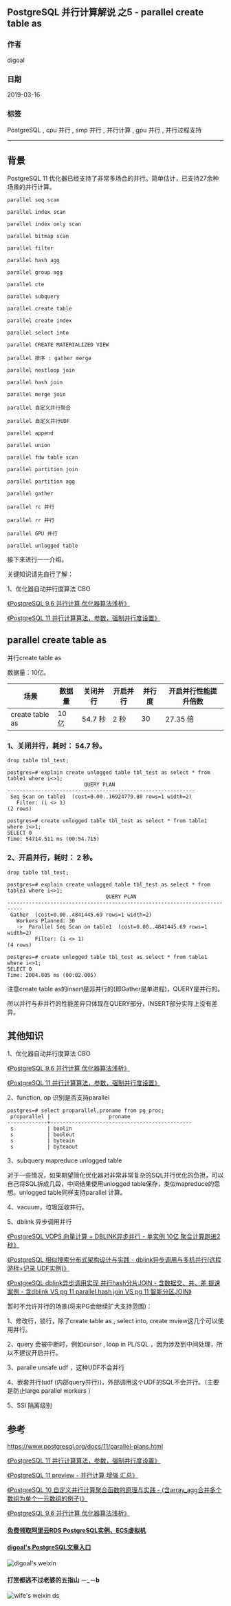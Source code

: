 ## PostgreSQL 并行计算解说 之5 - parallel create table as    
                                                    
### 作者                                                    
digoal                                                    
                                                    
### 日期                                                    
2019-03-16                                                    
                                                    
### 标签                                                    
PostgreSQL , cpu 并行 , smp 并行 , 并行计算 , gpu 并行 , 并行过程支持           
                                                
----                                              
                                                
## 背景              
PostgreSQL 11 优化器已经支持了非常多场合的并行。简单估计，已支持27余种场景的并行计算。          
          
```          
parallel seq scan          
          
parallel index scan          
          
parallel index only scan          
          
parallel bitmap scan          
          
parallel filter          
      
parallel hash agg      
      
parallel group agg      
          
parallel cte          
          
parallel subquery          
          
parallel create table          
          
parallel create index          
          
parallel select into          
          
parallel CREATE MATERIALIZED VIEW          
          
parallel 排序 : gather merge           
          
parallel nestloop join          
          
parallel hash join          
          
parallel merge join          
          
parallel 自定义并行聚合          
          
parallel 自定义并行UDF          
          
parallel append          
          
parallel union          
          
parallel fdw table scan          
          
parallel partition join          
          
parallel partition agg          
          
parallel gather          
          
parallel rc 并行          
          
parallel rr 并行          
          
parallel GPU 并行          
          
parallel unlogged table           
```          
          
接下来进行一一介绍。          
          
关键知识请先自行了解：          
          
1、优化器自动并行度算法 CBO           
          
[《PostgreSQL 9.6 并行计算 优化器算法浅析》](../201608/20160816_02.md)            
          
[《PostgreSQL 11 并行计算算法，参数，强制并行度设置》](../201812/20181218_01.md)            
          
## parallel create table as      
并行create table as       
          
数据量：10亿。          
           
场景 | 数据量 | 关闭并行 | 开启并行 | 并行度 | 开启并行性能提升倍数        
---|---|---|---|---|---        
create table as | 10 亿 | 54.7 秒 | 2 秒 | 30 | 27.35 倍         
          
### 1、关闭并行，耗时： 54.7 秒。          
          
```          
drop table tbl_test;  
  
postgres=# explain create unlogged table tbl_test as select * from table1 where i<>1;  
                         QUERY PLAN                            
-------------------------------------------------------------  
 Seq Scan on table1  (cost=0.00..16924779.80 rows=1 width=2)  
   Filter: (i <> 1)  
(2 rows)  
  
postgres=# create unlogged table tbl_test as select * from table1 where i<>1;  
SELECT 0  
Time: 54714.511 ms (00:54.715)  
```          
          
### 2、开启并行，耗时： 2 秒。          
          
```      
drop table tbl_test;  
  
postgres=# explain create unlogged table tbl_test as select * from table1 where i<>1;  
                                QUERY PLAN                                   
---------------------------------------------------------------------------  
 Gather  (cost=0.00..4841445.69 rows=1 width=2)  
   Workers Planned: 30  
   ->  Parallel Seq Scan on table1  (cost=0.00..4841445.69 rows=1 width=2)  
         Filter: (i <> 1)  
(4 rows)  
  
postgres=# create unlogged table tbl_test as select * from table1 where i<>1;  
SELECT 0  
Time: 2004.805 ms (00:02.005)  
```        
      
注意create table as的insert是非并行的(即Gather是单进程)，QUERY是并行的。      
     
所以并行与非并行的性能差异只体现在QUERY部分，INSERT部分实际上没有差异。    
          
## 其他知识          
          
1、优化器自动并行度算法 CBO           
          
[《PostgreSQL 9.6 并行计算 优化器算法浅析》](../201608/20160816_02.md)            
          
[《PostgreSQL 11 并行计算算法，参数，强制并行度设置》](../201812/20181218_01.md)            
          
2、function, op 识别是否支持parallel          
          
```          
postgres=# select proparallel,proname from pg_proc;          
 proparallel |                   proname                              
-------------+----------------------------------------------          
 s           | boolin          
 s           | boolout          
 s           | byteain          
 s           | byteaout          
```          
          
3、subquery mapreduce unlogged table          
          
对于一些情况，如果期望简化优化器对非常非常复杂的SQL并行优化的负担，可以自己将SQL拆成几段，中间结果使用unlogged table保存，类似mapreduce的思想。unlogged table同样支持parallel 计算。          
          
4、vacuum，垃圾回收并行。          
          
5、dblink 异步调用并行          
          
[《PostgreSQL VOPS 向量计算 + DBLINK异步并行 - 单实例 10亿 聚合计算跑进2秒》](../201802/20180210_01.md)            
          
[《PostgreSQL 相似搜索分布式架构设计与实践 - dblink异步调用与多机并行(远程 游标+记录 UDF实例)》](../201802/20180205_03.md)            
          
[《PostgreSQL dblink异步调用实现 并行hash分片JOIN - 含数据交、并、差 提速案例 - 含dblink VS pg 11 parallel hash join VS pg 11 智能分区JOIN》](../201802/20180201_02.md)            
          
暂时不允许并行的场景(将来PG会继续扩大支持范围)：          
          
1、修改行，锁行，除了create table as , select into, create mview这几个可以使用并行。          
          
2、query 会被中断时，例如cursor , loop in PL/SQL ，因为涉及到中间处理，所以不建议开启并行。           
          
3、paralle unsafe udf ，这种UDF不会并行          
          
4、嵌套并行(udf (内部query并行))，外部调用这个UDF的SQL不会并行。（主要是防止large parallel workers ）          
          
5、SSI 隔离级别          
          
## 参考          
https://www.postgresql.org/docs/11/parallel-plans.html          
          
[《PostgreSQL 11 并行计算算法，参数，强制并行度设置》](../201812/20181218_01.md)            
          
[《PostgreSQL 11 preview - 并行计算 增强 汇总》](../201805/20180519_02.md)            
          
[《PostgreSQL 10 自定义并行计算聚合函数的原理与实践 - (含array_agg合并多个数组为单个一元数组的例子)》](../201801/20180119_04.md)            
          
[《PostgreSQL 9.6 并行计算 优化器算法浅析》](../201608/20160816_02.md)            
            
  
  
  
  
  
  
  
  
  
#### [免费领取阿里云RDS PostgreSQL实例、ECS虚拟机](https://free.aliyun.com/ "57258f76c37864c6e6d23383d05714ea")
  
  
#### [digoal's PostgreSQL文章入口](https://github.com/digoal/blog/blob/master/README.md "22709685feb7cab07d30f30387f0a9ae")
  
  
![digoal's weixin](../pic/digoal_weixin.jpg "f7ad92eeba24523fd47a6e1a0e691b59")
  
  
  
  
  
  
#### 打赏都逃不过老婆的五指山 －_－b  
![wife's weixin ds](../pic/wife_weixin_ds.jpg "acd5cce1a143ef1d6931b1956457bc9f")
  
